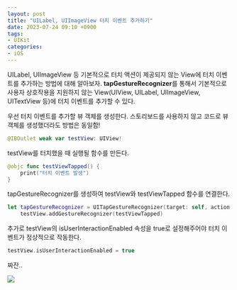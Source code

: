 ```yaml
---
layout: post
title: "UILabel, UIImageView 터치 이벤트 추가하기"
date: 2023-07-24 09:10 +0900
tags:
- UIKit
categories:
- iOS
---
```

UILabel, UIImageView 등 기본적으로 터치 액션이 제공되지 않는 View에 터치 이벤트를 추가하는 방법에 대해 알아보자. **tapGestureRecognizer**를 통해서 기본적으로 사용자 상호작용을 지원하지 않는 View(UIView, UILabel, UIImageView, UITextView 등)에 터치 이벤트를 추가할 수 있다.

우선 터치 이벤트를 추가할 뷰 객체를 생성한다.
스토리보드를 사용하지 않고 코드로 뷰 객체를 생성했더라도 방법은 동일함!

```swift
@IBOutlet weak var testView: UIView!
```

testView를 터치했을 때 실행될 함수를 만든다.

```swift
@objc func testViewTapped() {
	print("터치 이벤트 발생")
}
```

tapGestureRecognizer를 생성하여 testView와 testViewTapped 함수를 연결한다.

```swift
let tapGestureRecognizer = UITapGestureRecognizer(target: self, action: #selector(testViewTapped))
	testView.addGestureRecognizer(testViewTapped)
```

추가로 testView의 isUserInteractionEnabled 속성을 true로 설정해주어야 터치 이벤트가 정상적으로 작동한다.

```swift
testView.isUserInteractionEnabled = true
```

짜잔..

![](https://i.imgur.com/LvRf2rt.gif)
